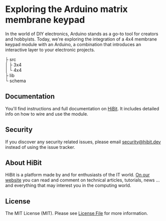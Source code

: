 # Exploring the Arduino matrix membrane keypad
In the world of DIY electronics, Arduino stands as a go-to tool for creators and hobbyists. Today, we're exploring the integration of a 4x4 membrane keypad module with an Arduino, a combination that introduces an interactive layer to your electronic projects.   

├ src  
│  ├ 3x4  
│  └ 4x4  
├ lib  
└ schema  

## Documentation
You'll find instructions and full documentation on [HiBit](https://www.hibit.dev/posts/134/exploring-the-arduino-matrix-membrane-keypad). It includes detailed info on how to wire and use the module.

## Security
If you discover any security related issues, please email security@hibit.dev instead of using the issue tracker.

## About HiBit
HiBit is a platform made by and for enthusiasts of the IT world. [On our website](https://www.hibit.dev) you can read and comment on technical articles, tutorials, news ... and everything that may interest you in the computing world.

## License
The MIT License (MIT). Please see [License File](LICENSE) for more information.
